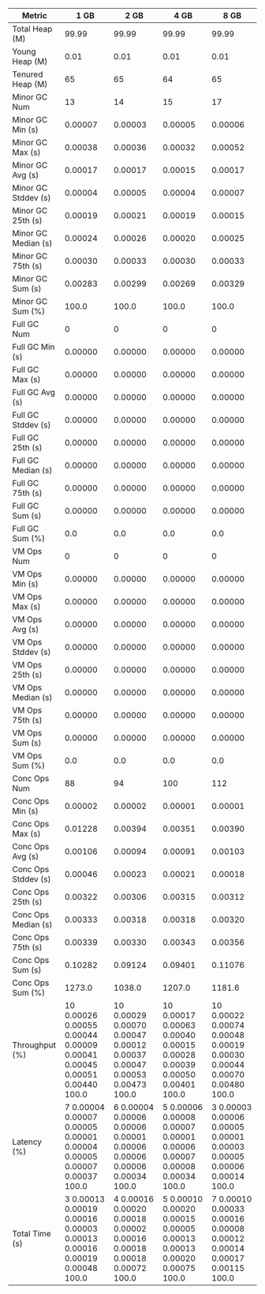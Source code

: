 | Metric | 1 GB | 2 GB | 4 GB | 8 GB |
|------|----|----|----|----|
| Total Heap (M) | 99.99 | 99.99 | 99.99 | 99.99 |
| Young Heap (M) | 0.01 | 0.01 | 0.01 | 0.01 |
| Tenured Heap (M) | 65 | 65 | 64 | 65 |
| Minor GC Num | 13 | 14 | 15 | 17 |
| Minor GC Min (s) | 0.00007 | 0.00003 | 0.00005 | 0.00006 |
| Minor GC Max (s) | 0.00038 | 0.00036 | 0.00032 | 0.00052 |
| Minor GC Avg (s) | 0.00017 | 0.00017 | 0.00015 | 0.00017 |
| Minor GC Stddev (s) | 0.00004 | 0.00005 | 0.00004 | 0.00007 |
| Minor GC 25th (s) | 0.00019 | 0.00021 | 0.00019 | 0.00015 |
| Minor GC Median (s) | 0.00024 | 0.00026 | 0.00020 | 0.00025 |
| Minor GC 75th (s) | 0.00030 | 0.00033 | 0.00030 | 0.00033 |
| Minor GC Sum (s) | 0.00283 | 0.00299 | 0.00269 | 0.00329 |
| Minor GC Sum (%) | 100.0 | 100.0 | 100.0 | 100.0 |
| Full GC Num | 0 | 0 | 0 | 0 |
| Full GC Min (s) | 0.00000 | 0.00000 | 0.00000 | 0.00000 |
| Full GC Max (s) | 0.00000 | 0.00000 | 0.00000 | 0.00000 |
| Full GC Avg (s) | 0.00000 | 0.00000 | 0.00000 | 0.00000 |
| Full GC Stddev (s) | 0.00000 | 0.00000 | 0.00000 | 0.00000 |
| Full GC 25th (s) | 0.00000 | 0.00000 | 0.00000 | 0.00000 |
| Full GC Median (s) | 0.00000 | 0.00000 | 0.00000 | 0.00000 |
| Full GC 75th (s) | 0.00000 | 0.00000 | 0.00000 | 0.00000 |
| Full GC Sum (s) | 0.00000 | 0.00000 | 0.00000 | 0.00000 |
| Full GC Sum (%) | 0.0 | 0.0 | 0.0 | 0.0 |
| VM Ops Num | 0 | 0 | 0 | 0 |
| VM Ops Min (s) | 0.00000 | 0.00000 | 0.00000 | 0.00000 |
| VM Ops Max (s) | 0.00000 | 0.00000 | 0.00000 | 0.00000 |
| VM Ops Avg (s) | 0.00000 | 0.00000 | 0.00000 | 0.00000 |
| VM Ops Stddev (s) | 0.00000 | 0.00000 | 0.00000 | 0.00000 |
| VM Ops 25th (s) | 0.00000 | 0.00000 | 0.00000 | 0.00000 |
| VM Ops Median (s) | 0.00000 | 0.00000 | 0.00000 | 0.00000 |
| VM Ops 75th (s) | 0.00000 | 0.00000 | 0.00000 | 0.00000 |
| VM Ops Sum (s) | 0.00000 | 0.00000 | 0.00000 | 0.00000 |
| VM Ops Sum (%) | 0.0 | 0.0 | 0.0 | 0.0 |
| Conc Ops Num | 88 | 94 | 100 | 112 |
| Conc Ops Min (s) | 0.00002 | 0.00002 | 0.00001 | 0.00001 |
| Conc Ops Max (s) | 0.01228 | 0.00394 | 0.00351 | 0.00390 |
| Conc Ops Avg (s) | 0.00106 | 0.00094 | 0.00091 | 0.00103 |
| Conc Ops Stddev (s) | 0.00046 | 0.00023 | 0.00021 | 0.00018 |
| Conc Ops 25th (s) | 0.00322 | 0.00306 | 0.00315 | 0.00312 |
| Conc Ops Median (s) | 0.00333 | 0.00318 | 0.00318 | 0.00320 |
| Conc Ops 75th (s) | 0.00339 | 0.00330 | 0.00343 | 0.00356 |
| Conc Ops Sum (s) | 0.10282 | 0.09124 | 0.09401 | 0.11076 |
| Conc Ops Sum (%) | 1273.0 | 1038.0 | 1207.0 | 1181.6 |
| Throughput (%) | 10	0.00026	0.00055	0.00044	0.00009	0.00041	0.00045	0.00051	0.00440	100.0 | 10	0.00029	0.00070	0.00047	0.00012	0.00037	0.00047	0.00053	0.00473	100.0 | 10	0.00017	0.00063	0.00040	0.00015	0.00028	0.00039	0.00050	0.00401	100.0 | 10	0.00022	0.00074	0.00048	0.00019	0.00030	0.00044	0.00070	0.00480	100.0 |
| Latency (%) | 7	0.00004	0.00007	0.00005	0.00001	0.00004	0.00005	0.00007	0.00037	100.0 | 6	0.00004	0.00006	0.00006	0.00001	0.00006	0.00006	0.00006	0.00034	100.0 | 5	0.00006	0.00008	0.00007	0.00001	0.00006	0.00007	0.00008	0.00034	100.0 | 3	0.00003	0.00006	0.00005	0.00001	0.00003	0.00005	0.00006	0.00014	100.0 |
| Total Time (s) | 3	0.00013	0.00019	0.00016	0.00003	0.00013	0.00016	0.00019	0.00048	100.0 | 4	0.00016	0.00020	0.00018	0.00002	0.00016	0.00018	0.00018	0.00072	100.0 | 5	0.00010	0.00020	0.00015	0.00005	0.00013	0.00013	0.00020	0.00075	100.0 | 7	0.00010	0.00033	0.00016	0.00008	0.00012	0.00014	0.00017	0.00115	100.0 |
